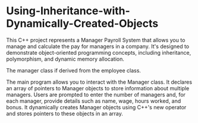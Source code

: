 # Using-Inheritance-with-Dynamically-Created-Objects
This C++ project represents a Manager Payroll System that allows you to manage and calculate the pay for managers in a company. It's designed to demonstrate object-oriented programming concepts, including inheritance, polymorphism, and dynamic memory allocation.

The manager class if derived from the employee class.

The main program allows you to interact with the Manager class.
It declares an array of pointers to Manager objects to store information about multiple managers.
Users are prompted to enter the number of managers and, for each manager, provide details such as name, wage, hours worked, and bonus.
It dynamically creates Manager objects using C++'s new operator and stores pointers to these objects in an array.
